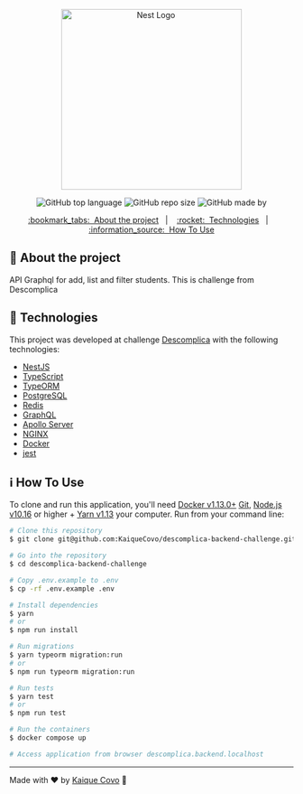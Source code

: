 <div align="center">
<p align="center">
  <a href="http://nestjs.com/" target="blank"><img src="https://nestjs.com/img/logo_text.svg" width="320" alt="Nest Logo" /></a>
</p>

  <!-- Badges -->

![GitHub top language](https://img.shields.io/github/languages/top/kaiquecovo/descomplica-backend-challenge?color=%2300E88F)
![GitHub repo size](https://img.shields.io/github/repo-size/kaiquecovo/descomplica-backend-challenge?color=%23212121)
![GitHub made by](https://img.shields.io/badge/made%20by-KaiqueCovo-%2366ffbd)

<!-- Menu -->
<p align="center" >
  <a href="#bookmark_tabs-about-the-project">:bookmark_tabs:&nbsp;&nbsp;About the project</a>&nbsp;&nbsp;&nbsp;|&nbsp;&nbsp;&nbsp;
  <a href="#rocket-technologies">:rocket:&nbsp;&nbsp;Technologies</a>&nbsp;&nbsp;&nbsp;|&nbsp;&nbsp;&nbsp;
  <a href="#information_source-how-to-use">:information_source:&nbsp;&nbsp;How To Use</a>
</p>

</div>

<!-- About -->

## :bookmark_tabs: About the project

API Graphql for add, list and filter students. This is challenge from Descomplica

<!-- Technologies -->

## :rocket: Technologies

This project was developed at challenge [Descomplica](https://descomplica.com.br) with the following technologies:

- [NestJS](https://nestjs.com/)
- [TypeScript](https://www.typescriptlang.org/)
- [TypeORM](https://typeorm.io)
- [PostgreSQL](https://www.postgresql.org/)
- [Redis](https://redis.io/)
- [GraphQL](https://graphql.org/)
- [Apollo Server](https://www.apollographql.com/docs/apollo-server/)
- [NGINX](https://www.nginx.com/)
- [Docker](https://www.docker.com/)
- [jest](https://jestjs.io/pt-BR/)

<!-- How to use -->

## :information_source: How To Use

To clone and run this application, you'll need [Docker v1.13.0+](https://www.docker.com/) [Git](https://git-scm.com), [Node.js v10.16](https://nodejs.org/en) or higher + [Yarn v1.13](https://yarnpkg.com) your computer. Run from your command line:

```bash
# Clone this repository
$ git clone git@github.com:KaiqueCovo/descomplica-backend-challenge.git

# Go into the repository
$ cd descomplica-backend-challenge

# Copy .env.example to .env
$ cp -rf .env.example .env

# Install dependencies
$ yarn
# or
$ npm run install

# Run migrations
$ yarn typeorm migration:run
# or
$ npm run typeorm migration:run

# Run tests
$ yarn test
# or
$ npm run test

# Run the containers
$ docker compose up

# Access application from browser descomplica.backend.localhost
```

---

Made with ♥ by [Kaique Covo](https://www.linkedin.com/in/kaique-covo-a46331147/) :wave:
